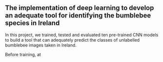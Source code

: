 ## The implementation of deep learning to develop an adequate tool for identifying the bumblebee species in Ireland

In this project, we trained, tested and evaluated ten pre-trained CNN models to build a tool that can adequately predict the classes of unlabelled bumblebee images taken in Ireland.

Before training, at 